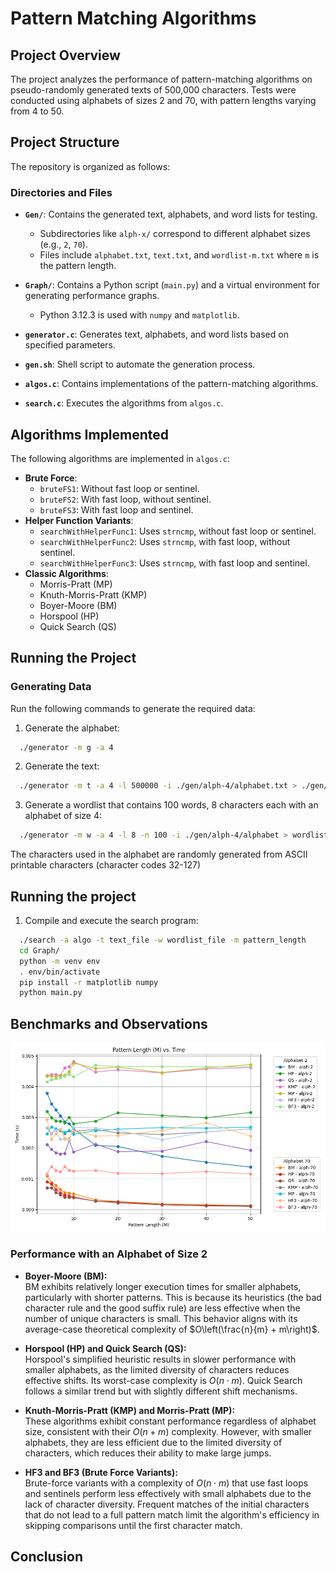 # Pattern Matching Algorithms
## Project Overview

The project analyzes the performance of pattern-matching algorithms on pseudo-randomly generated texts of 500,000 characters. Tests were conducted using alphabets of sizes 2 and 70, with pattern lengths varying from 4 to 50.

## Project Structure

The repository is organized as follows:

### Directories and Files

- **`Gen/`**: Contains the generated text, alphabets, and word lists for testing.
  - Subdirectories like `alph-x/` correspond to different alphabet sizes (e.g., `2`, `70`).
  - Files include `alphabet.txt`, `text.txt`, and `wordlist-m.txt` where `m` is the pattern length.

- **`Graph/`**: Contains a Python script (`main.py`) and a virtual environment for generating performance graphs.
  - Python 3.12.3 is used with `numpy` and `matplotlib`.

- **`generator.c`**: Generates text, alphabets, and word lists based on specified parameters.

- **`gen.sh`**: Shell script to automate the generation process.

- **`algos.c`**: Contains implementations of the pattern-matching algorithms.

- **`search.c`**: Executes the algorithms from `algos.c`.

## Algorithms Implemented

The following algorithms are implemented in `algos.c`:

- **Brute Force**:
  - `bruteFS1`: Without fast loop or sentinel.
  - `bruteFS2`: With fast loop, without sentinel.
  - `bruteFS3`: With fast loop and sentinel.
- **Helper Function Variants**:
  - `searchWithHelperFunc1`: Uses `strncmp`, without fast loop or sentinel.
  - `searchWithHelperFunc2`: Uses `strncmp`, with fast loop, without sentinel.
  - `searchWithHelperFunc3`: Uses `strncmp`, with fast loop and sentinel.
- **Classic Algorithms**:
  - Morris-Pratt (MP)
  - Knuth-Morris-Pratt (KMP)
  - Boyer-Moore (BM)
  - Horspool (HP)
  - Quick Search (QS)

## Running the Project

### Generating Data

Run the following commands to generate the required data:

1. Generate the alphabet:
```bash
  ./generator -m g -a 4
 ```
2. Generate the text:
```bash
  ./generator -m t -a 4 -l 500000 -i ./gen/alph-4/alphabet.txt > ./gen/alph-4/text.txt
```
3. Generate a wordlist that contains 100 words, 8 characters each with an alphabet of size 4:
```bash
  ./generator -m w -a 4 -l 8 -n 100 -i ./gen/alph-4/alphabet > wordlist-8.txt
```

The characters used in the alphabet are randomly generated from ASCII printable characters (character codes 32-127)

## Running the project
1. Compile and execute the search program:

```bash
  ./search -a algo -t text_file -w wordlist_file -m pattern_length
  cd Graph/
  python -m venv env
  . env/bin/activate
  pip install -r matplotlib numpy
  python main.py
```

## Benchmarks and Observations
![Benchmarks for each algorithm with an alphabet of size 2 and 70](graph/comparison_plot.png "Benchmarks for each algorithm with an alphabet of size 2 and 70")

### Performance with an Alphabet of Size 2

- **Boyer-Moore (BM):**  
  BM exhibits relatively longer execution times for smaller alphabets, particularly with shorter patterns. This is because its heuristics (the bad character rule and the good suffix rule) are less effective when the number of unique characters is small. This behavior aligns with its average-case theoretical complexity of $O\left(\frac{n}{m} + m\right)$.

- **Horspool (HP) and Quick Search (QS):**  
  Horspool's simplified heuristic results in slower performance with smaller alphabets, as the limited diversity of characters reduces effective shifts. Its worst-case complexity is $O(n \cdot m)$. Quick Search follows a similar trend but with slightly different shift mechanisms.

- **Knuth-Morris-Pratt (KMP) and Morris-Pratt (MP):**  
  These algorithms exhibit constant performance regardless of alphabet size, consistent with their $O(n + m)$ complexity. However, with smaller alphabets, they are less efficient due to the limited diversity of characters, which reduces their ability to make large jumps.

- **HF3 and BF3 (Brute Force Variants):**  
  Brute-force variants with a complexity of $O(n \cdot m)$ that use fast loops and sentinels perform less effectively with small alphabets due to the lack of character diversity. Frequent matches of the initial characters that do not lead to a full pattern match limit the algorithm's efficiency in skipping comparisons until the first character match.


##  Conclusion